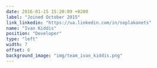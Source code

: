 ```yaml
---
date: 2016-01-15 15:20:09 +0200
label: "Joined October 2015"
link_linkedin: "https://ua.linkedin.com/in/soplakanets"
name: "Ivan Kiddis"
position: "Developer"
type: "left"
width: 7
offset: 6
background_image: "img/team_ivan_kiddis.png"
---
```


